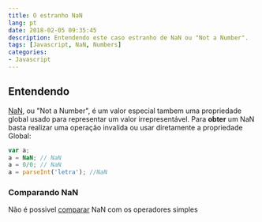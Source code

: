 ```yaml
---
title: O estranho NaN
lang: pt
date: 2018-02-05 09:35:45
description: Entendendo este caso estranho de NaN ou "Not a Number".
tags: [Javascript, NaN, Numbers]
categories:
- Javascript
---
```

## Entendendo
[NaN](http://www.ecma-international.org/ecma-262/5.1/#sec-15.1.1.1), ou "Not a Number", é um valor especial tambem uma propriedade global usado para representar um valor irrepresentável.
Para **obter** um NaN basta realizar uma operação invalida ou usar diretamente a propriedade Global:
```javascript
var a;
a = NaN; // NaN
a = 0/0; // NaN
a = parseInt('letra'); //NaN
```
### Comparando NaN
Não é possivel [comparar](/pt/javascript/comparando-no-javascript/) NaN com os operadores simples